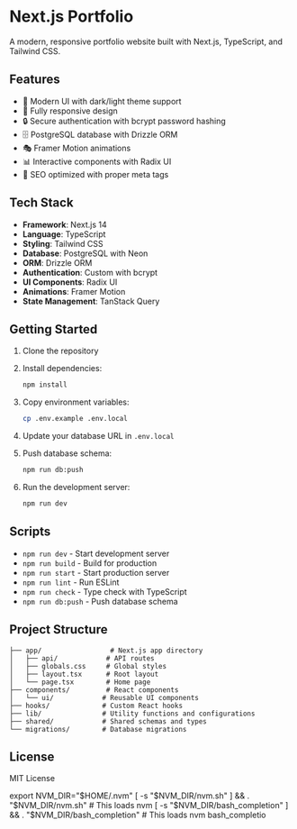 # Next.js Portfolio

A modern, responsive portfolio website built with Next.js, TypeScript, and Tailwind CSS.

## Features

- 🎨 Modern UI with dark/light theme support
- 📱 Fully responsive design
- 🔒 Secure authentication with bcrypt password hashing
- 🗄️ PostgreSQL database with Drizzle ORM
- 🎭 Framer Motion animations
- 📊 Interactive components with Radix UI
- 🎯 SEO optimized with proper meta tags

## Tech Stack

- **Framework**: Next.js 14
- **Language**: TypeScript
- **Styling**: Tailwind CSS
- **Database**: PostgreSQL with Neon
- **ORM**: Drizzle ORM
- **Authentication**: Custom with bcrypt
- **UI Components**: Radix UI
- **Animations**: Framer Motion
- **State Management**: TanStack Query

## Getting Started

1. Clone the repository
2. Install dependencies:
   ```bash
   npm install
   ```

3. Copy environment variables:
   ```bash
   cp .env.example .env.local
   ```

4. Update your database URL in `.env.local`

5. Push database schema:
   ```bash
   npm run db:push
   ```

6. Run the development server:
   ```bash
   npm run dev
   ```

## Scripts

- `npm run dev` - Start development server
- `npm run build` - Build for production
- `npm run start` - Start production server
- `npm run lint` - Run ESLint
- `npm run check` - Type check with TypeScript
- `npm run db:push` - Push database schema

## Project Structure

```
├── app/                 # Next.js app directory
│   ├── api/            # API routes
│   ├── globals.css     # Global styles
│   ├── layout.tsx      # Root layout
│   └── page.tsx        # Home page
├── components/         # React components
│   └── ui/            # Reusable UI components
├── hooks/             # Custom React hooks
├── lib/               # Utility functions and configurations
├── shared/            # Shared schemas and types
└── migrations/        # Database migrations
```

## License

MIT License

export NVM_DIR="$HOME/.nvm"
[ -s "$NVM_DIR/nvm.sh" ] && \. "$NVM_DIR/nvm.sh"  # This loads nvm
[ -s "$NVM_DIR/bash_completion" ] && \. "$NVM_DIR/bash_completion"  # This loads nvm bash_completio